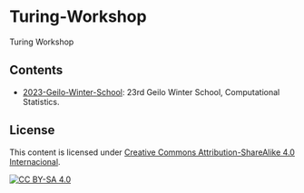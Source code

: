 # Turing-Workshop

Turing Workshop

## Contents

- [2023-Geilo-Winter-School](https://www.sintef.no/projectweb/geilowinterschool/2023-23rd-geilo-winter-school/): 23rd Geilo Winter School, Computational Statistics.

## License

This content is licensed under [Creative Commons Attribution-ShareAlike 4.0 Internacional](http://creativecommons.org/licenses/by-sa/4.0/).

[![CC BY-SA 4.0](https://licensebuttons.net/l/by-sa/4.0/88x31.png)](http://creativecommons.org/licenses/by-sa/4.0/)
